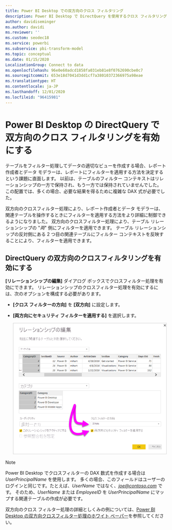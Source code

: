 ```yaml
---
title: Power BI Desktop での双方向のクロス フィルタリング
description: Power BI Desktop で DirectQuery を使用するクロス フィルタリングを有効にします
author: davidiseminger
ms.author: davidi
ms.reviewer: ''
ms.custom: seodec18
ms.service: powerbi
ms.subservice: pbi-transform-model
ms.topic: conceptual
ms.date: 01/15/2020
LocalizationGroup: Connect to data
ms.openlocfilehash: 96e0e60adcd1858fa031eb81e8f0762690cbe0c7
ms.sourcegitcommit: 653e18d7041d3dd1cf7a38010372366975a98eae
ms.translationtype: HT
ms.contentlocale: ja-JP
ms.lasthandoff: 12/01/2020
ms.locfileid: "96415981"
---
```

# <a name="enable-bidirectional-cross-filtering-for-directquery-in-power-bi-desktop"></a>Power BI Desktop の DirectQuery で双方向のクロス フィルタリングを有効にする

テーブルをフィルター処理してデータの適切なビューを作成する場合、レポート作成者とデータ モデラーは、レポートにフィルターを適用する方法を決定するという課題に直面します。 以前は、テーブルのフィルター コンテキストはリレーションシップの一方で保持され、もう一方では保持されていませんでした。 この配置では、多くの場合、必要な結果を得るために複雑な DAX 式が必要でした。

双方向のクロスフィルター処理により、レポート作成者とデータ モデラーは、関連テーブルを操作するときにフィルターを適用する方法をより詳細に制御できるようになりました。 双方向のクロスフィルター処理により、テーブル リレーションシップの "*両*" 側にフィルターを適用できます。 テーブル リレーションシップの反対側にある 2 つ目の関連テーブルにフィルター コンテキストを反映することにより、フィルターを適用できます。

## <a name="enable-bidirectional-cross-filtering-for-directquery"></a>DirectQuery の双方向のクロスフィルタリングを有効にする

**[リレーションシップの編集]** ダイアログ ボックスでクロスフィルター処理を有効にできます。 リレーションシップのクロスフィルター処理を有効にするには、次のオプションを構成する必要があります。

* **[クロス フィルターの方向]** を **[双方向]** に設定します。
* **[両方向にセキュリティ フィルターを適用する]** を選択します。

  ![Power BI Desktop で双方向フィルター処理を構成します。](media/desktop-bidirectional-filtering/bidirectional-filtering_2.png)

> [!NOTE]
> Power BI Desktop でクロスフィルターの DAX 数式を作成する場合は *UserPrincipalName* を使用します。 多くの場合、このフィールドはユーザーのログインと同じです。たとえば、*UserName* ではなく、<em>joe@contoso.com</em> です。 そのため、*UserName* または *EmployeeID* を *UserPrincipalName* にマップする関連テーブルの作成が必要です。

双方向のクロス フィルター処理の詳細としくみの例については、[Power BI Desktop の双方向クロスフィルター処理のホワイト ペーパー](https://download.microsoft.com/download/2/7/8/2782DF95-3E0D-40CD-BFC8-749A2882E109/Bidirectional%20cross-filtering%20in%20Analysis%20Services%202016%20and%20Power%20BI.docx)を参照してください。

